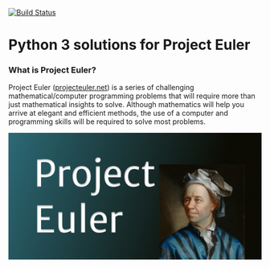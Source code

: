 [![Build Status](https://travis-ci.org/ikostan/ProjectEuler.svg?branch=master)](https://travis-ci.org/ikostan/ProjectEuler)

# Python 3 solutions for Project Euler

### What is Project Euler?

Project Euler ([projecteuler.net](http://projecteuler.net)) is a series of challenging mathematical/computer programming problems that will require more than just mathematical insights to solve. Although mathematics will help you arrive at elegant and efficient methods, the use of a computer and programming skills will be required to solve most problems.

![](https://github.com/ikostan/ProjectEuler/blob/master/ProjectEuler.png)
